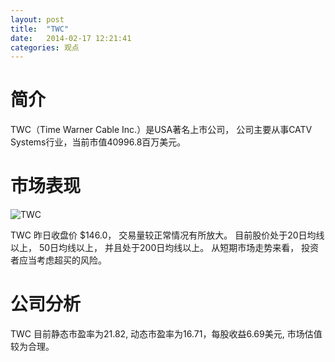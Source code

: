 ```yaml
---
layout: post
title:  "TWC"
date:   2014-02-17 12:21:41
categories: 观点
---
```


# 简介
TWC（Time Warner Cable Inc.）是USA著名上市公司，
公司主要从事CATV Systems行业，当前市值40996.8百万美元。

# 市场表现

![TWC](http://finviz.com/chart.ashx?t=TWC&ty=c&ta=1&p=d&s=l)

TWC 昨日收盘价 $146.0，
交易量较正常情况有所放大。
目前股价处于20日均线以上，
50日均线以上，
并且处于200日均线以上。
从短期市场走势来看，
投资者应当考虑超买的风险。

# 公司分析
TWC 目前静态市盈率为21.82, 动态市盈率为16.71，每股收益6.69美元,
市场估值较为合理。

